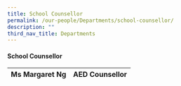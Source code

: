 ```yaml
---
title: School Counsellor
permalink: /our-people/Departments/school-counsellor/
description: ""
third_nav_title: Departments
---
```


#### School Counsellor

| Ms Margaret Ng | AED Counsellor |
|---|---|